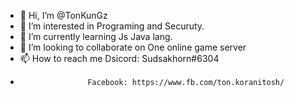 - 👋 Hi, I’m @TonKunGz
- 👀 I’m interested in Programing and Securuty.
- 🌱 I’m currently learning Js Java lang.
- 💞️ I’m looking to collaborate on One online game server
- 📫 How to reach me Dsicord: Sudsakhorn#6304
-                    Facebook: https://www.fb.com/ton.koranitosh/

<!---
TonKunGz/TonKunGz is a ✨ special ✨ repository because its `README.md` (this file) appears on your GitHub profile.
You can click the Preview link to take a look at your changes.
--->
